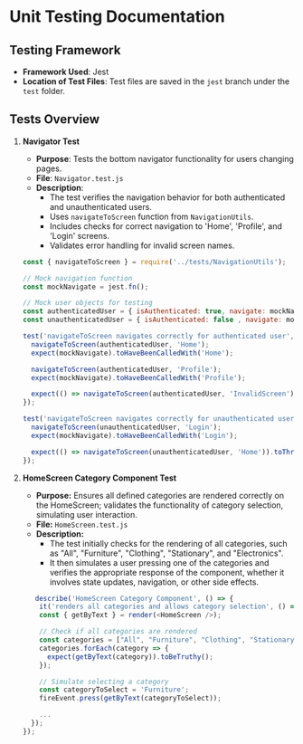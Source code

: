 # Unit Testing Documentation

## Testing Framework
- **Framework Used**: Jest
- **Location of Test Files**: Test files are saved in the `jest` branch under the `test` folder.

## Tests Overview
1. **Navigator Test**
   - **Purpose**: Tests the bottom navigator functionality for users changing pages.
   - **File**: `Navigator.test.js`
   - **Description**: 
     - The test verifies the navigation behavior for both authenticated and unauthenticated users.
     - Uses `navigateToScreen` function from `NavigationUtils`.
     - Includes checks for correct navigation to 'Home', 'Profile', and 'Login' screens.
     - Validates error handling for invalid screen names.

   ```javascript
   const { navigateToScreen } = require('../tests/NavigationUtils');

   // Mock navigation function
   const mockNavigate = jest.fn();
   
   // Mock user objects for testing
   const authenticatedUser = { isAuthenticated: true, navigate: mockNavigate };
   const unauthenticatedUser = { isAuthenticated: false , navigate: mockNavigate};
   
   test('navigateToScreen navigates correctly for authenticated user', () => {
     navigateToScreen(authenticatedUser, 'Home');
     expect(mockNavigate).toHaveBeenCalledWith('Home');
   
     navigateToScreen(authenticatedUser, 'Profile');
     expect(mockNavigate).toHaveBeenCalledWith('Profile');
   
     expect(() => navigateToScreen(authenticatedUser, 'InvalidScreen')).toThrow('Invalid screen name');
   });
   
   test('navigateToScreen navigates correctly for unauthenticated user', () => {
     navigateToScreen(unauthenticatedUser, 'Login');
     expect(mockNavigate).toHaveBeenCalledWith('Login');
   
     expect(() => navigateToScreen(unauthenticatedUser, 'Home')).toThrow('User not authenticated');
   });
   
2. **HomeScreen Category Component Test**
   - **Purpose:** Ensures all defined categories are rendered correctly on the HomeScreen; validates the functionality of category selection, simulating user interaction.
   - **File:** `HomeScreen.test.js`
   - **Description:**
     - The test initially checks for the rendering of all categories, such as "All", "Furniture", "Clothing", "Stationary", and "Electronics".
     - It then simulates a user pressing one of the categories and verifies the appropriate response of the component, whether it involves state updates, navigation, or other side effects.

   ```javascript
      describe('HomeScreen Category Component', () => {
       it('renders all categories and allows category selection', () => {
       const { getByText } = render(<HomeScreen />);
   
       // Check if all categories are rendered
       const categories = ["All", "Furniture", "Clothing", "Stationary", "Electronics"];
       categories.forEach(category => {
         expect(getByText(category)).toBeTruthy();
       });
   
       // Simulate selecting a category
       const categoryToSelect = 'Furniture';
       fireEvent.press(getByText(categoryToSelect));
   
       ...
     });
   });
